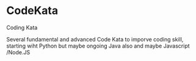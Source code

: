 # CodeKata
Coding Kata 


Several fundamental and advanced Code Kata to imporve coding skill, starting wiht Python but maybe ongoing Java also and maybe Javascript /Node.JS

